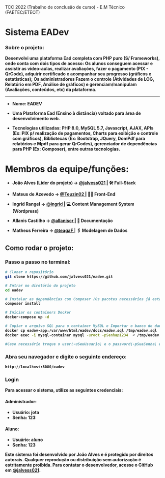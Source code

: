 TCC 2022 (Trabalho de conclusão de curso) - E.M Técnico (FAETEC/ETEOT)

<h1> Sistema <strong>EADev<strong></h1>
<h3> Sobre o projeto:</h3>
<p> Desenvolvi uma plataforma Ead completa com PHP puro (S/ Frameworks), onde conta com dois tipos de acesso: Os alunos conseguem acessar e assistir as vídeo-aulas, realizar avaliações, fazer o pagamento (PIX - QrCode), adquirir certificado e acompanhar seu progresso (gráficos e estatísticas); Os administradores Fazem o controle (Atividades de LOG, Relatório em PDF, Análise de gráficos) e gerenciam/manipulam (Avaliações, conteúdos, etc) da plataforma. </p>

------------------------------------------------

- Nome: EADEV

- Uma Plataforma Ead (Ensino à distância) voltado para área de desenvolvimento web.

- Tecnologias utilizadas: PHP 8.0, MySQL 5.7, Javascript, AJAX, APIs (Ex: PIX p/ realização de pagamentos, Charts
para exibição e controle com gráficos), Bibliotecas (Ex: Bootstrap, JQuery,
DomPdf para relatórios e Mpdf para gerar QrCodes), gerenciador de
dependências para PHP (Ex: Composer), entre outras tecnologias.

          
     
<h1> Membros da equipe/funções:</h1>
  
- João Alves (Líder do projeto) -> <a href='https://github.com/jalvess021'> @jalvess021 </a> | 🛠 Full-Stack
          
- Mateus de Azevedo -> <a href='https://github.com/Teuzin02'> @Teuzin02 </a> | 👨‍💻 Front-End

- Ingrid Rangel -> <a href='https://github.com/#'> @ingrid </a> | 💻 Content Management System (Wordpress) 
  
- Allanis Castilho -> <a href='https://github.com/allaniscr'> @allaniscr </a> | 📝 Documentação

- Matheus Ferreira -> <a href='https://github.com/teagaF'> @teagaF </a> | 🖇 Modelagem de Dados 


## Como rodar o projeto:

### Passo a passo no terminal:

```bash
# Clonar o repositório
git clone https://github.com/jalvess021/eadev.git

# Entrar no diretório do projeto
cd eadev

# Instalar as dependências com Composer (Os pacotes necessários já estão na pasta `vendor` do projeto e não precisam ser instalados novamente)
composer install

# Iniciar os containers Docker
docker-compose up -d

# Copiar o arquivo SQL para o container MySQL e Importar o banco de dados. 
docker cp eadev-app:/var/www/html/eadev/docs/eadev.sql /tmp/eadev.sql
docker exec -i mysql-container mysql -uroot -pSenha@1234  < /tmp/eadev.sql

#Caso necessário troque o user(-uSeuUsuario) e o password(-pSuaSenha) do seu Banco de Dados.
```

### Abra seu navegador e digite o seguinte endereço:

```bash
http://localhost:8080/eadev
```

### Login

Para acessar o sistema, utilize as seguintes credenciais:

#### Administrador:
- **Usuário:** jota
- **Senha:** 123

#### Aluno:
- **Usuário:** aluno
- **Senha:** 123

<p>
    Este sistema foi desenvolvido por João Alves e é protegido por direitos autorais. Qualquer reprodução ou distribuição sem autorização é estritamente proibida. Para contatar o desenvolvedor, acesse o GitHub em <a href="https://github.com/jalvess021">@jalvess021</a>.
</p>